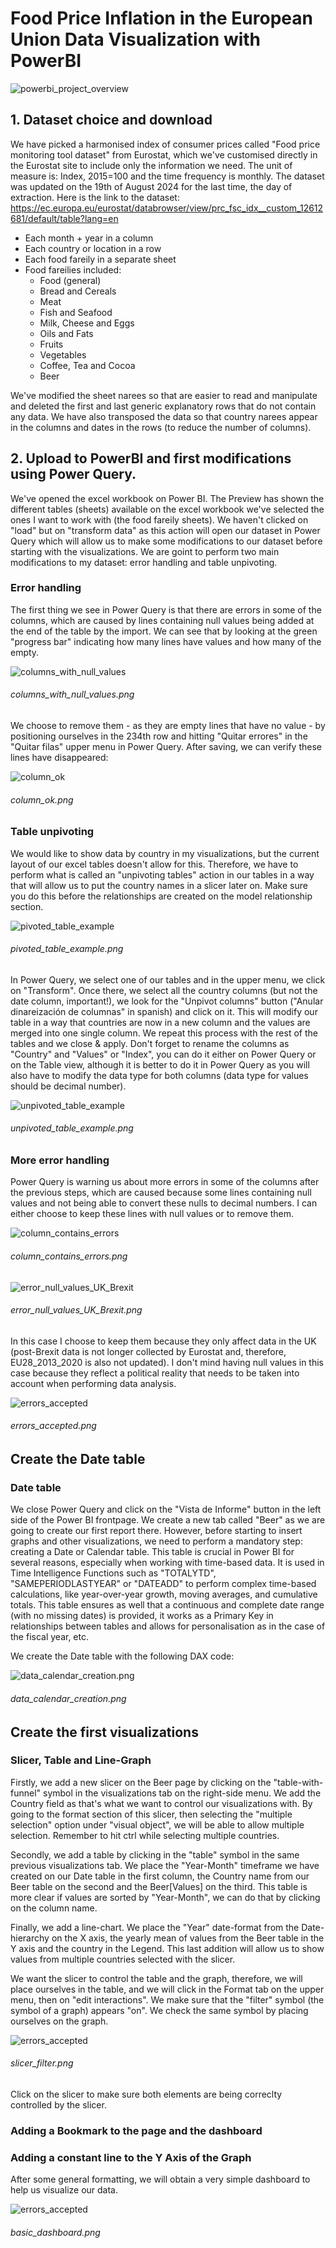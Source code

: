 # Food Price Inflation in the European Union Data Visualization with PowerBI

![powerbi_project_overview](https://github.com/MaiteLizarraga/edl_univariate_food/blob/main/img/basic_dashboard.png)

## 1. Dataset choice and download

We have picked a harmonised index of consumer prices called "Food price monitoring tool dataset" from Eurostat, which we've customised directly in the Eurostat site to include only the information we need. The unit of measure is: Index, 2015=100 and the time frequency is monthly. The dataset was updated on the 19th of August 2024 for the last time, the day of extraction.
Here is the link to the dataset: https://ec.europa.eu/eurostat/databrowser/view/prc_fsc_idx__custom_12612681/default/table?lang=en

- Each month + year in a column
- Each country or location in a row
- Each food fareily in a separate sheet
- Food fareilies included:
    - Food (general)
    - Bread and Cereals
    - Meat
    - Fish and Seafood
    - Milk, Cheese and Eggs
    - Oils and Fats
    - Fruits
    - Vegetables
    - Coffee, Tea and Cocoa
    - Beer

We've modified the sheet narees so that are easier to read and manipulate and deleted the first and last generic explanatory rows that do not contain any data.
We have also transposed the data so that country narees appear in the columns and dates in the rows (to reduce the number of columns).

## 2. Upload to PowerBI and first modifications using Power Query.

We've opened the excel workbook on Power BI. The Preview has shown the different tables (sheets) available on the excel workbook we've selected the ones I want to work with (the food fareily sheets). We haven't clicked on "load" but on "transform data" as this action will open our dataset in Power Query which will allow us to make some modifications to our dataset before starting with the visualizations. We are goint to perform two main modifications to my dataset: error handling and table unpivoting.

### Error handling

The first thing we see in Power Query is that there are errors in some of the columns, which are caused by lines containing null values being added at the end of the table by the import. We can see that by looking at the green "progress bar" indicating how many lines have values and how many of the empty.

![columns_with_null_values](https://github.com/MaiteLizarraga/edl_univariate_food/blob/main/img/columns_with_null_values.png)
<!-- [columns_with_null_values](https://github.com/MaiteLizarraga/edl_univariate_food/blob/main/img/columns_with_null_values.png) -->
###### columns_with_null_values.png

We choose to remove them - as they are empty lines that have no value - by positioning ourselves in the 234th row and hitting "Quitar errores" in the "Quitar filas" upper menu in Power Query. After saving, we can verify these lines have disappeared:

![column_ok](https://github.com/MaiteLizarraga/edl_univariate_food/blob/main/img/column_ok.png)
<!-- [column_ok](https://github.com/MaiteLizarraga/edl_univariate_food/blob/main/img/column_ok.png) -->
###### column_ok.png

### Table unpivoting

We would like to show data by country in my visualizations, but the current layout of our excel tables doesn't allow for this. Therefore, we have to perform what is called an "unpivoting tables" action in our tables in a way that will allow us to put the country names in a slicer later on. Make sure you do this before the relationships are created on the model relationship section.

![pivoted_table_example](https://github.com/MaiteLizarraga/edl_univariate_food/blob/main/img/pivoted_table_example.png)
<!-- [pivoted_table_example](https://github.com/MaiteLizarraga/edl_univariate_food/blob/main/img/pivoted_table_example.png) -->
###### pivoted_table_example.png

In Power Query, we select one of our tables and in the upper menu, we click on "Transform". Once there, we select all the country columns (but not the date column, important!), we look for the "Unpivot columns" button ("Anular dinareización de columnas" in spanish) and click on it. This will modify our table in a way that countries are now in a new column and the values are merged into one single column. We repeat this process with the rest of the tables and we close & apply. Don't forget to rename the columns as "Country" and "Values" or "Index", you can do it either on Power Query or on the Table view, although it is better to do it in Power Query as you will also have to modify the data type for both columns (data type for values should be decimal number).

![unpivoted_table_example](https://github.com/MaiteLizarraga/edl_univariate_food/blob/main/img/unpivoted_table_example.png)
<!-- [unpivoted_table_example](https://github.com/MaiteLizarraga/edl_univariate_food/blob/main/img/unpivoted_table_example.png) -->
###### unpivoted_table_example.png

### More error handling

Power Query is warning us about more errors in some of the columns after the previous steps, which are caused because some lines containing null values and not being able to convert these nulls to decimal numbers. I can either choose to keep these lines with null values or to remove them.

![column_contains_errors](https://github.com/MaiteLizarraga/edl_univariate_food/blob/main/img/column_contains_errors.png)
<!-- [column_contains_errors](https://github.com/MaiteLizarraga/edl_univariate_food/blob/main/img/column_contains_errors.png) -->
###### column_contains_errors.png

![error_null_values_UK_Brexit](https://github.com/MaiteLizarraga/edl_univariate_food/blob/main/img/error_null_values_UK_Brexit.png)
<!-- [error_null_values_UK_Brexit](https://github.com/MaiteLizarraga/edl_univariate_food/blob/main/img/error_null_values_UK_Brexit.png) -->
###### error_null_values_UK_Brexit.png

In this case I choose to keep them because they only affect data in the UK (post-Brexit data is not longer collected by Eurostat and, therefore, EU28_2013_2020 is also not updated). I don't mind having null values in this case because they reflect a political reality that needs to be taken into account when performing data analysis.

![errors_accepted](https://github.com/MaiteLizarraga/edl_univariate_food/blob/main/img/errors_accepted.png)
<!-- [errors_accepted](https://github.com/MaiteLizarraga/edl_univariate_food/blob/main/img/errors_accepted.png) -->
###### errors_accepted.png

## Create the Date table

### Date table

We close Power Query and click on the "Vista de Informe" button in the left side of the Power BI frontpage. We create a new tab called "Beer" as we are going to create our first report there. However, before starting to insert graphs and other visualizations, we need to perform a mandatory step: creating a Date or Calendar table. This table is crucial in Power BI for several reasons, especially when working with time-based data. It is used in Time Intelligence Functions such as "TOTALYTD", "SAMEPERIODLASTYEAR" or "DATEADD" to perform complex time-based calculations, like year-over-year growth, moving averages, and cumulative totals. This table ensures as well that a continuous and complete date range (with no missing dates) is provided, it works as a Primary Key in relationships between tables and allows for personalisation as in the case of the fiscal year, etc.

We create the Date table with the following DAX code:

![data_calendar_creation.png](https://github.com/MaiteLizarraga/edl_univariate_food/blob/main/img/data_calendar_creation.png)
###### data_calendar_creation.png

## Create the first visualizations

### Slicer, Table and Line-Graph

Firstly, we add a new slicer on the Beer page by clicking on the "table-with-funnel" symbol in the visualizations tab on the right-side menu. We add the Country field as that's what we want to control our visualizations with. By going to the format section of this slicer, then selecting the "multiple selection" option under "visual object", we will be able to allow multiple selection. Remember to hit ctrl while selecting multiple countries.

Secondly, we add a table by clicking in the "table" symbol in the same previous visualizations tab. We place the "Year-Month" timeframe we have created on our Date table in the first column, the Country name from our Beer table on the second and the Beer[Values] on the third. This table is more clear if values are sorted by "Year-Month", we can do that by clicking on the column name.

Finally, we add a line-chart. We place the "Year" date-format from the Date-hierarchy on the X axis, the yearly mean of values from the Beer table in the Y axis and the country in the Legend. This last addition will allow us to show values from multiple countries selected with the slicer.

We want the slicer to control the table and the graph, therefore, we will place ourselves in the table, and we will click in the Format tab on the upper menu, then on "edit interactions". 
We make sure that the "filter" symbol (the symbol of a graph) appears "on". We check the same symbol by placing ourselves on the graph.

![errors_accepted](https://github.com/MaiteLizarraga/edl_univariate_food/blob/main/img/slicer_filter.png)
###### slicer_filter.png

Click on the slicer to make sure both elements are being correclty controlled by the slicer. 

### Adding a Bookmark to the page and the dashboard

### Adding a constant line to the Y Axis of the Graph

After some general formatting, we will obtain a very simple dashboard to help us visualize our data.

![errors_accepted](https://github.com/MaiteLizarraga/edl_univariate_food/blob/main/img/basic_dashboard.png)
###### basic_dashboard.png    
